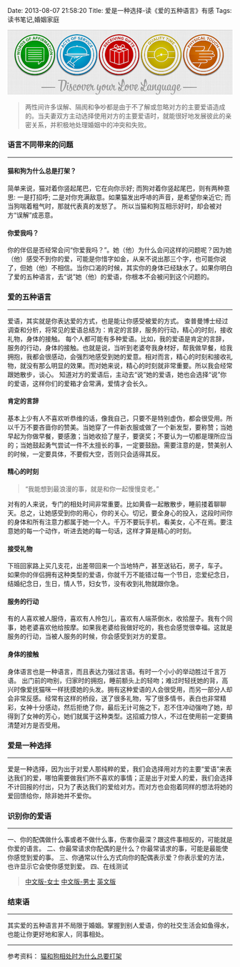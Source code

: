Date: 2013-08-07 21:58:20
Title: 爱是一种选择-读《爱的五种语言》有感
Tags: 读书笔记,婚姻家庭

[![爱的五种语言](/_image/2013-08-05/Screen-Shot-2013-08-05-at-6.00.22-PM.png)](http://book.douban.com/subject/1444900/)

>两性间许多误解、隔阂和争吵都是由于不了解或忽略对方的主要爱语造成的。当夫妻双方主动选择使用对方的主要爱语时，就能很好地发展彼此的亲密关系，并积极地处理婚姻中的冲突和失败。

### 语言不同带来的问题
---
#### 猫和狗为什么总是打架？
简单来说，猫对着你竖起尾巴，它在向你示好; 而狗对着你竖起尾巴，则有两种意思: 一是打招呼; 二是对你充满敌意。如果猫发出呼哧的声音，是希望你亲近它; 而当狗喘着粗气时，那就代表真的发怒了。 所以当猫和狗互相示好时，却会被对方“误解”成恶意。
#### 你爱我吗？
你的伴侣是否经常会问“你爱我吗？”。她（他）为什么会问这样的问题呢？因为她（他）感受不到你的爱，可能是你惜字如金，从来不说出那三个字，也可能你说了，但她（他）不相信。当你口渴的时候，其实你的身体已经缺水了。如果你明白了爱的五种语言，去“说”她（他）的爱语，你根本不会被问到这个问题的。

### 爱的五种语言
---
爱语，其实就是你表达爱的方式，也是能让你感受被爱的方式。
查普曼博士经过调查和分析，将常见的爱语总结为：肯定的言辞，服务的行动，精心的时刻，接收礼物，身体的接触。
每个人都可能有多种爱语。比如，我的爱语是肯定的言辞，服务的行动，身体的接触。也就是说，当听到老婆夸我身材好，帮我做早餐，给我拥抱，我都会很感动，会强烈地感受到她的爱意。相对而言，精心的时刻和接收礼物，就没有那么明显的效果。而对她来说，精心的时刻就非常重要。所以我会经常跟她散步，谈心。
知道对方的爱语后，主动去“说”她的爱语，她也会选择“说”你的爱语，这样你们的爱箱才会常满，爱情才会长久。

#### 肯定的言辞
基本上少有人不喜欢听恭维的话，像我自己，只要不是特别虚伪，都会很受用。所以千万不要吝啬你的赞美。当她穿了一件新衣服或做了一个新发型，要称赞；当她早起为你做早餐，要感激；当她收拾了屋子，要褒奖；不要认为一切都是理所应当的；当她鼓起勇气尝试一件不太擅长的事，一定要鼓励。需要注意的是，赞美别人的时候，一定要具体，不要假大空，否则只会适得其反。

#### 精心的时刻
>“我能想到最浪漫的事，就是和你一起慢慢变老。”

对有的人来说，专门的相处时间非常重要。比如黄昏一起散散步，睡前搂着聊聊天。总之，让她感受到你的用心，你的关心。切记，要全身心的投入，这段时间你的身体和所有注意力都属于她一个人。千万不要玩手机，看美女，心不在焉。要注意她的每一个动作，听进去她的每一句话，这样才算是精心的时刻。

#### 接受礼物
下班回家路上买几支花，出差带回来一个当地特产，甚至送钻石，房子，车子。
如果你的伴侣拥有这种类型的爱语，你就千万不能错过每一个节日，恋爱纪念日，结婚纪念日，生日，情人节，妇女节，没有收到礼物就跟你急。

#### 服务的行动
有的人喜欢被人服侍，喜欢有人拎包儿，喜欢有人端茶倒水，收拾屋子。我有个同事，她老婆喜欢他给按摩。如果我老婆给我做好吃的，我也会感觉很幸福。这就是服务的行动，当被人服务的时候，你会感受到对方的爱意。

#### 身体的接触
身体语言也是一种语言，而且表达力强过言语。有时一个小小的举动胜过千言万语。
出门前的吻别，归家时的拥抱，睡前额头上的轻吻；难过时轻抚她的背，高兴时像爱抚猫咪一样抚摸她的头发。拥有这种爱语的人会很受用，而另一部分人却会非常反感。经常有这样的桥段，送了很多礼物，写了很多情书，表白也非常精彩，女神十分感动，然后拒绝了你，最后无计可施之下，忍不住冲动强吻了她，却得到了女神的芳心，她们就属于这种类型。这招威力惊人，不过在使用前一定要搞清楚对方是否受用。

### 爱是一种选择
---
爱是一种选择，因为出于对爱人那纯粹的爱，我们会选择用对方的主要“爱语”来表达我们的爱，哪怕需要做我们所不喜欢的事情；正是出于对爱人的爱，我们会选择不计回报的付出，只为了表达我们的爱给对方。而对方也会抱着同样的想法将她的爱回馈给你，除非她并不爱你。

### 识别你的爱语
---
一、你的配偶做什么事或者不做什么事，伤害你最深？跟这件事相反的，可能就是你爱的语言。 
二、你最常请求你配偶的是什么？你最常请求的事，可能是最能使你感觉到爱的事。 
三、你通常以什么方式向你的配偶表示爱？你表示爱的方法，也许显示它会使你感觉到爱。
四、在线测试
>[中文版-女士](http://www.xinli001.com/ceshi/780/)
[中文版-男士](http://www.xinli001.com/ceshi/784/)
[英文版](http://www.5lovelanguages.com/)

### 结束语
---
其实爱的五种语言并不局限于婚姻。掌握到别人爱语，你的社交生活会如鱼得水，也能让你更好地和家人，同事相处。

---
参考资料：
[猫和狗相处时为什么总要打架](http://w.baike.com/f7476d0b227c470da9d3082f9c888840.html)